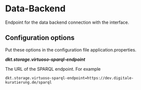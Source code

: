 # Data-Backend
Endpoint for the data backend connection with the interface.


## Configuration options

Put these options in the configuration file application.properties.

***dkt.storage.virtuoso-sparql-endpoint*** 

The URL of the SPARQL endpoint. For example

```
dkt.storage.virtuoso-sparql-endpoint=https://dev.digitale-kuratierung.de/sparql
```